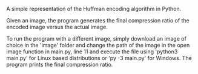 A simple representation of the Huffman encoding algorithm in Python.

Given an image, the program generates the final compression ratio of the encoded image versus the actual image.

To run the program with a different image, simply download an image of choice in the 'image' folder and change the path of the image in the open image function in main.py, line 11 and execute the file using 'python3 main.py' for Linux based distributions or 'py -3 main.py' for Windows.
The program prints the final compression ratio.